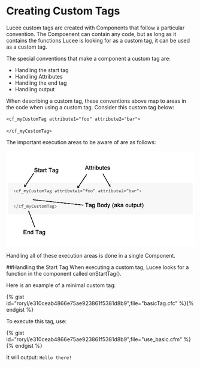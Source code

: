 # Creating Custom Tags

Lucee custom tags are created with Components that follow a particular convention. The Compoenent can contain any code, but as long as it contains the functions Lucee is looking for as a custom tag, it can be used as a custom tag.

The special conventions that make a component a custom tag are:

* Handling the start tag
* Handling Attributes
* Handling the end tag
* Handling output

When describing a custom tag, these conventions above map to areas in the code when using a custom tag. Consider this custom tag below:

```
<cf_myCustomTag attribute1="foo" attribute2="bar">

</cf_myCustomTag>
```

The important execution areas to be aware of are as follows:

![](tag_map.fw.png)

Handling all of these execution areas is done in a single Component.

##Handling the Start Tag
When executing a custom tag, Lucee looks for a function in the component called onStartTag().

Here is an example of a minimal custom tag:

{% gist id="roryl/e310ceab4866e75ae923861f5381d8b9",file="basicTag.cfc" %}{% endgist %}

To execute this tag, use:

{% gist id="roryl/e310ceab4866e75ae923861f5381d8b9",file="use_basic.cfm" %}{% endgist %}

It will output: `Hello there!`

